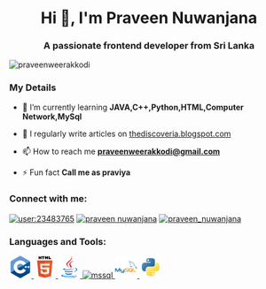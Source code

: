 <h1 align="center">Hi 👋, I'm Praveen Nuwanjana</h1>
<h3 align="center">A passionate frontend developer from Sri Lanka</h3>

<p align="left"> <img src="https://komarev.com/ghpvc/?username=praveenweerakkodi&label=Profile%20views&color=0e75b6&style=flat" alt="praveenweerakkodi" /> </p>

### My Details

- 🌱 I’m currently learning **JAVA,C++,Python,HTML,Computer Network,MySql**

- 📝 I regularly write articles on [thediscoveria.blogspot.com](thediscoveria.blogspot.com)

- 📫 How to reach me **praveenweerakkodi@gmail.com**

- ⚡ Fun fact **Call me as praviya**

<h3 align="left">Connect with me:</h3>
<p align="left">
<a href="https://stackoverflow.com/users/user:23483765" target="blank"><img align="center" src="https://raw.githubusercontent.com/rahuldkjain/github-profile-readme-generator/master/src/images/icons/Social/stack-overflow.svg" alt="user:23483765" height="30" width="40" /></a>
<a href="https://fb.com/praveenweerakkodi" target="blank"><img align="center" src="https://raw.githubusercontent.com/rahuldkjain/github-profile-readme-generator/master/src/images/icons/Social/facebook.svg" alt="praveen nuwanjana" height="30" width="40" /></a>
<a href="https://instagram.com/praveen_nuwanjana" target="blank"><img align="center" src="https://raw.githubusercontent.com/rahuldkjain/github-profile-readme-generator/master/src/images/icons/Social/instagram.svg" alt="praveen_nuwanjana" height="30" width="40" /></a>
</p>

<h3 align="left">Languages and Tools:</h3>
<p align="left"> <a href="https://www.w3schools.com/cpp/" target="_blank" rel="noreferrer"> <img src="https://raw.githubusercontent.com/devicons/devicon/master/icons/cplusplus/cplusplus-original.svg" alt="cplusplus" width="40" height="40"/> </a> <a href="https://www.w3.org/html/" target="_blank" rel="noreferrer"> <img src="https://raw.githubusercontent.com/devicons/devicon/master/icons/html5/html5-original-wordmark.svg" alt="html5" width="40" height="40"/> </a> <a href="https://www.java.com" target="_blank" rel="noreferrer"> <img src="https://raw.githubusercontent.com/devicons/devicon/master/icons/java/java-original.svg" alt="java" width="40" height="40"/> </a> <a href="https://www.microsoft.com/en-us/sql-server" target="_blank" rel="noreferrer"> <img src="https://www.svgrepo.com/show/303229/microsoft-sql-server-logo.svg" alt="mssql" width="40" height="40"/> </a> <a href="https://www.mysql.com/" target="_blank" rel="noreferrer"> <img src="https://raw.githubusercontent.com/devicons/devicon/master/icons/mysql/mysql-original-wordmark.svg" alt="mysql" width="40" height="40"/> </a> <a href="https://www.python.org" target="_blank" rel="noreferrer"> <img src="https://raw.githubusercontent.com/devicons/devicon/master/icons/python/python-original.svg" alt="python" width="40" height="40"/> </a> </p>
